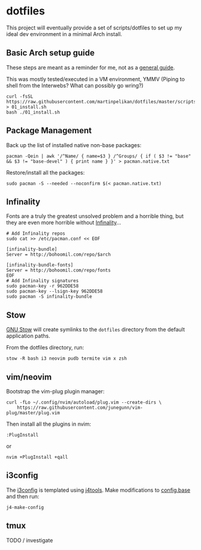 # dotfiles
This project will eventually provide a set of scripts/dotfiles to set up my
ideal dev environment in a minimal Arch install.

## Basic Arch setup guide
These steps are meant as a reminder for me, not as a
[general guide](https://wiki.archlinux.org/index.php/beginners'_guide).

This was mostly tested/executed in a VM environment, YMMV (Piping to shell from the Interwebs? What can possibly go wring?)
```Shell
curl -fsSL https://raw.githubusercontent.com/martinpelikan/dotfiles/master/scripts/01_install.sh > 01_install.sh
bash ./01_install.sh
```

## Package Management
Back up the list of installed native non-base packages:
```Shell
pacman -Qein | awk '/^Name/ { name=$3 } /^Groups/ { if ( $3 != "base" && $3 != "base-devel" ) { print name } }' > pacman.native.txt
```

Restore/install all the packages:
```Shell
sudo pacman -S --needed --noconfirm $(< pacman.native.txt)
```

## Infinality
Fonts are a truly the greatest unsolved problem and a horrible thing, but they are even more horrible without [Infinality](https://bohoomil.com/)...
```Shell
# Add Infinality repos
sudo cat >> /etc/pacman.conf << EOF

[infinality-bundle]
Server = http://bohoomil.com/repo/$arch

[infinality-bundle-fonts]
Server = http://bohoomil.com/repo/fonts
EOF
# Add Infinality signatures
sudo pacman-key -r 962DDE58
sudo pacman-key --lsign-key 962DDE58
sudo pacman -S infinality-bundle
```

## Stow
[GNU Stow](https://www.gnu.org/software/stow/) will create symlinks to the
`dotfiles` directory from the default application paths.

From the dotfiles directory, run:
```Shell
stow -R bash i3 neovim pudb termite vim x zsh
```

## vim/neovim
Bootstrap the vim-plug plugin manager:
```Shell
curl -fLo ~/.config/nvim/autoload/plug.vim --create-dirs \
    https://raw.githubusercontent.com/junegunn/vim-plug/master/plug.vim
```

Then install all the plugins in nvim:
```VimL
:PlugInstall
```
or
```Shell
nvim +PlugInstall +qall
```

## i3config
The [i3config](./i3/.i3/config) is templated using
[j4tools](http://www.j4tools.org/). Make modifications to
[config.base](./i3/.i3/config.base) and then run:
```Shell
j4-make-config
```

## tmux
TODO / investigate
